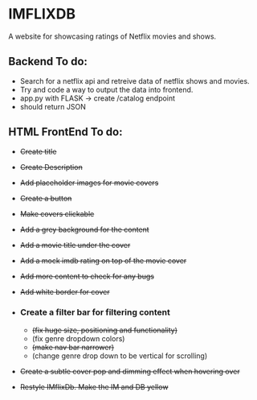# IMFLIXDB
A website for showcasing ratings of Netflix movies and shows.

## Backend To do:
- Search for a netflix api and retreive data of netflix shows and movies.
- Try and code a way to output the data into frontend.
- app.py with FLASK -> create /catalog endpoint
- should return JSON   

## HTML FrontEnd To do:
- ~~Create title~~
- ~~Create Description~~
- ~~Add placeholder images for movie covers~~
- ~~Create a button~~
- ~~Make covers clickable~~
- ~~Add a grey background for the content~~
- ~~Add a movie title under the cover~~
- ~~Add a mock imdb rating on top of the movie cover~~
- ~~Add more content to check for any bugs~~
- ~~Add white border for cover~~
- ### Create a filter bar for filtering content 
    - ~~(fix huge size, positioning and functionality)~~
    - (fix genre dropdown colors)
    - ~~(make nav bar narrower)~~
    - (change genre drop down to be vertical for scrolling)

- ~~Create a subtle cover pop and dimming effect when hovering over~~
- ~~Restyle IMflixDb. Make the IM and DB yellow~~